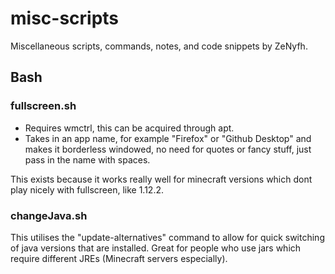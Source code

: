 # misc-scripts
Miscellaneous scripts, commands, notes, and code snippets by ZeNyfh.

## Bash

### fullscreen.sh

- Requires wmctrl, this can be acquired through apt.
- Takes in an app name, for example "Firefox" or "Github Desktop" and makes it borderless windowed, no need for quotes or fancy stuff, just pass in the name with spaces.

This exists because it works really well for minecraft versions which dont play nicely with fullscreen, like 1.12.2.

### changeJava.sh

This utilises the "update-alternatives" command to allow for quick switching of java versions that are installed. Great for people who use jars which require different JREs (Minecraft servers especially).

